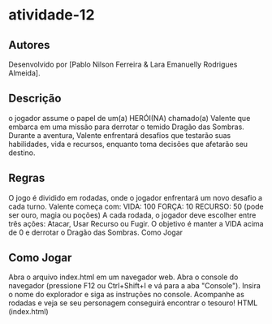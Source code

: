 # atividade-12

## Autores
Desenvolvido por [Pablo Nilson Ferreira & Lara Emanuelly Rodrigues Almeida].


 ## Descrição 
 o jogador assume o papel de um(a) HERÓI(NA) chamado(a) Valente que embarca em uma missão para derrotar o temido Dragão das Sombras. Durante a aventura, Valente enfrentará desafios que testarão suas habilidades, vida e recursos, enquanto toma decisões que afetarão seu destino.

 ## Regras
O jogo é dividido em rodadas, onde o jogador enfrentará um novo desafio a cada turno.
Valente começa com:
VIDA: 100
FORÇA: 10
RECURSO: 50 (pode ser ouro, magia ou poções)
A cada rodada, o jogador deve escolher entre três ações: Atacar, Usar Recurso ou Fugir.
O objetivo é manter a VIDA acima de 0 e derrotar o Dragão das Sombras.
 Como Jogar 

 ## Como Jogar
Abra o arquivo index.html em um navegador web.
Abra o console do navegador (pressione F12 ou Ctrl+Shift+I e vá para a aba "Console").
Insira o nome do explorador e siga as instruções no console.
Acompanhe as rodadas e veja se seu personagem conseguirá encontrar o tesouro!
HTML (index.html)
